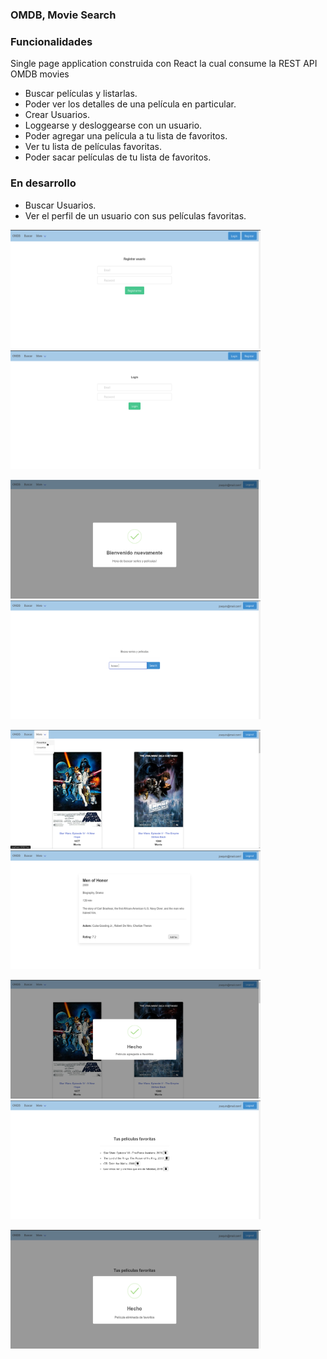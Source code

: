 ### OMDB, Movie Search

### Funcionalidades
Single page application construida con React la cual consume la REST API OMDB movies

- Buscar películas y listarlas.
- Poder ver los detalles de una película en particular.
- Crear Usuarios.
- Loggearse y desloggearse con un usuario.
- Poder agregar una película a tu lista de favoritos.
- Ver tu lista de películas favoritas.
- Poder sacar películas de tu lista de favoritos.

### En desarrollo

- Buscar Usuarios.
- Ver el perfil de un usuario con sus películas favoritas.

<p float="left">
<img src="public/preVisual/Captura%20de%20pantalla_2022-01-18_13-44-42.png" width ="400" height = "190" >
<img src="public/preVisual/Captura%20de%20pantalla_2022-01-18_13-45-24.png" width ="400" height = "190" >
</p>

<p float="left">
<img src="public/preVisual/Captura%20de%20pantalla_2022-01-18_13-52-48.png" width ="400" height = "190" >
<img src="public/preVisual/Captura%20de%20pantalla_2022-01-18_13-53-55.png" width ="400" height = "190" >
</p>


<p float="left">
<img src="public/preVisual/Captura%20de%20pantalla_2022-01-18_13-56-11.png" width ="400" height = "190" >
<img src="public/preVisual/Captura%20de%20pantalla_2022-01-18_13-55-10.png" width ="400" height = "190" >
</p>


<p float="left">
<img src="public/preVisual/Captura%20de%20pantalla_2022-01-18_13-55-36.png" width ="400" height = "190" >
<img src="public/preVisual/Captura%20de%20pantalla_2022-01-18_13-57-21.png" width ="400" height = "190" >
</p>
<img src="public/preVisual/Captura%20de%20pantalla_2022-01-18_13-57-30.png" width ="400" height = "190" >
